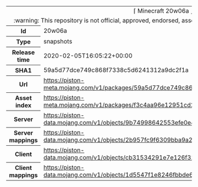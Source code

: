 <html><table>
<tr><td colspan="2" align="center"><img width="0" height="0"><br/>⌈ Minecraft 20w06a ⌋<br/><img width="0" height="0"></td></tr>
<tr><td colspan="2" align="center"><img width="0" height="0"><br/>
:warning: This repository is not official, approved, endorsed, associated or connected with Mojang :warning:
<br/><img width="0" height="0"></td></tr>
<tr><th>Id</th><td>20w06a</td></tr>
<tr><th>Type</th><td>snapshots</td></tr>
<tr><th>Release time</th><td>2020-02-05T16:05:22+00:00</td></tr>
<tr><th>SHA1</th><td>59a5d77dce749c868f7338c5d6241312a9dc2f1a</td></tr>
<tr><th>Url</th><td><a href="https://piston-meta.mojang.com/v1/packages/59a5d77dce749c868f7338c5d6241312a9dc2f1a/20w06a.json">https://piston-meta.mojang.com/v1/packages/59a5d77dce749c868f7338c5d6241312a9dc2f1a/20w06a.json</a></td></tr>
<tr><th>Asset index</th><td><a href="https://piston-meta.mojang.com/v1/packages/f3c4aa96e12951cd2781b3e1c0e8ab82bf719cf2/1.16.json">https://piston-meta.mojang.com/v1/packages/f3c4aa96e12951cd2781b3e1c0e8ab82bf719cf2/1.16.json</a></td></tr>
<tr><th>Server</th><td><a href="https://piston-data.mojang.com/v1/objects/9b74998642553efe0e4d1aa079dc737b3e4cdc13/server.jar">https://piston-data.mojang.com/v1/objects/9b74998642553efe0e4d1aa079dc737b3e4cdc13/server.jar</a></td></tr>
<tr><th>Server mappings</th><td><a href="https://piston-data.mojang.com/v1/objects/2b957fc9f6309bba9a2490cc41237dac22a98e45/server.txt">https://piston-data.mojang.com/v1/objects/2b957fc9f6309bba9a2490cc41237dac22a98e45/server.txt</a></td></tr>
<tr><th>Client</th><td><a href="https://piston-data.mojang.com/v1/objects/cb31534291e7e126f323cdc6596d481cc09753f5/client.jar">https://piston-data.mojang.com/v1/objects/cb31534291e7e126f323cdc6596d481cc09753f5/client.jar</a></td></tr>
<tr><th>Client mappings</th><td><a href="https://piston-data.mojang.com/v1/objects/1d5547f1e8246fbbde653403816f9b8f04604ec3/client.txt">https://piston-data.mojang.com/v1/objects/1d5547f1e8246fbbde653403816f9b8f04604ec3/client.txt</a></td></tr>
</table></html>